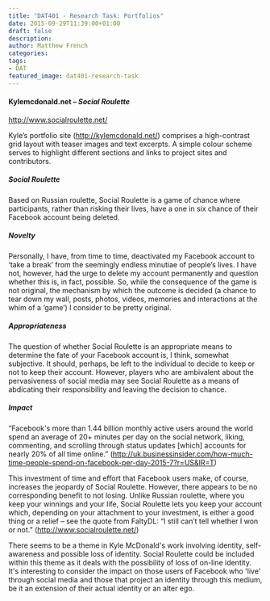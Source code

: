 ```yaml
---
title: "DAT401 - Research Task: Portfolios"
date: 2015-09-29T11:39:00+01:00
draft: false
description: 
author: Matthew French
categories:
tags:
- DAT
featured_image: dat401-research-task
---
```


#### Kylemcdonald.net – _Social Roulette_

<http://www.socialroulette.net/>

Kyle’s portfolio site (<http://kylemcdonald.net/>) comprises a high-contrast grid layout with teaser images and text excerpts. A simple colour scheme serves to highlight different sections and links to project sites and contributors.

<!--more-->

##### Social Roulette

Based on Russian roulette, Social Roulette is a game of chance where participants, rather than risking their lives, have a one in six chance of their Facebook account being deleted.

##### Novelty

Personally, I have, from time to time, deactivated my Facebook account to ‘take a break’ from the seemingly endless minutiae of people’s lives. I have not, however, had the urge to delete my account permanently and question whether this is, in fact, possible. So, while the consequence of the game is not original, the mechanism by which the outcome is decided (a chance to tear down my wall, posts, photos, videos, memories and interactions at the whim of a ‘game’) I consider to be pretty original.

##### Appropriateness

The question of whether Social Roulette is an appropriate means to determine the fate of your Facebook account is, I think, somewhat subjective. It should, perhaps, be left to the individual to decide to keep or not to keep their account. However, players who are ambivalent about the pervasiveness of social media may see Social Roulette as a means of abdicating their responsibility and leaving the decision to chance.

##### Impact

“Facebook's more than 1.44 billion monthly active users around the world spend an average of 20+ minutes per day on the social network, liking, commenting, and scrolling through status updates \[which] accounts for nearly 20% of all time online.” (<http://uk.businessinsider.com/how-much-time-people-spend-on-facebook-per-day-2015-7?r=US&IR=T>)

This investment of time and effort that Facebook users make, of course, increases the jeopardy of Social Roulette. However, there appears to be no corresponding benefit to not losing. Unlike Russian roulette, where you keep your winnings and your life, Social Roulette lets you keep your account which, depending on your attachment to your investment, is either a good thing or a relief – see the quote from FaltyDL: “I still can’t tell whether I won or not.” (<http://www.socialroulette.net/>)

There seems to be a theme in Kyle McDonald's work involving identity, self-awareness and possible loss of identity. Social Roulette could be included within this theme as it deals with the possibility of loss of on-line identity. It's interesting to consider the impact on those users of Facebook who 'live' through social media and those that project an identity through this medium, be it an extension of their actual identity or an alter ego.